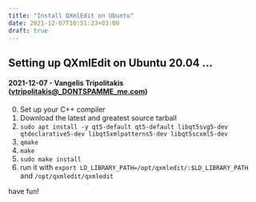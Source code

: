 ```yaml
---
title: "Install QXmlEdit on Ubuntu"
date: 2021-12-07T10:51:23+03:00
draft: true
---
```


## Setting up QXmlEdit on Ubuntu 20.04 ...
#### 2021-12-07 - Vangelis Tripolitakis (vtripolitakis@_DONTSPAMME_me.com)

0. Set up your C++ compiler 
1. Download the latest and greatest source tarball
2. `sudo apt install -y qt5-default qt5-default libqt5svg5-dev qtdeclarative5-dev libqt5xmlpatterns5-dev libqt5scxml5-dev`
3. `qmake`
4. `make`
5. `sudo make install`
6. run it with `export LD_LIBRARY_PATH=/opt/qxmledit/:$LD_LIBRARY_PATH` and `/opt/qxmledit/qxmledit`

have fun!

